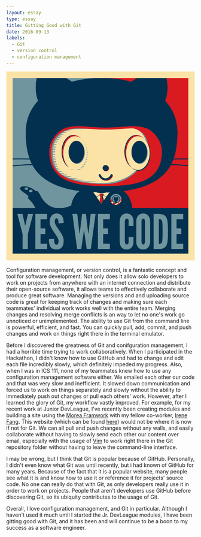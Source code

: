 ```yaml
---
layout: essay
type: essay
title: Gitting Good with Git
date: 2016-09-13
labels:
  - Git
  - version control
  - configuration management
---
```


<img class="ui medium center image" src="../images/baracktocat.jpg">

Configuration management, or version control, is a fantastic concept and tool for software development. Not only does it allow solo developers to work on projects from anywhere with an internet connection and distribute their open-source software, it allows teams to effectively collaborate and produce great software. Managing the versions and and uploading source code is great for keeping track of changes and making sure each teammates' individual work works well with the entire team. Merging changes and resolving merge conflicts   is an  way to let no one's work go unnoticed or unimplemented. The ability to use Git from the command line is powerful, efficient, and fast. You can quickly pull, add, commit, and push changes and work on things right there in the terminal emulator.

Before I discovered the greatness of Git and conifguration management, I had a horrible time trying to work collaboratively. When I participated in the Hackathon, I didn't know how to use GitHub and had to change and edit each file incredibly slowly, which definitely impeded my progress. Also, when I was in ICS 111, none of my teammates knew how to use any configuration management software either. We emailed each other our code and that was very slow and inefficient. It slowed down communication and forced us to work on things separately and slowly without the ability to immediately push out changes or pull each others' work. However, after I learned the glory of Git, my workflow vastly improved. For example, for my recent work at Junior DevLeague, I've recently been creating modules and building a site using the [Morea Framwork](https://morea-framework.github.io/) with my fellow co-worker, [Irene Fang](https://irene-f.github.io/). This website (which can be found [here](https://junior-devleague.github.io/JDLA-Web-Development/)) would not be where it is now if not for Git. We can all pull and push changes without any walls, and easily collaborate without having to slowly send each other our content over email, especially with the usage of [Vim](http://www.vim.org/) to work right there in the Git repository folder without having to leave the command-line interface.

I may be wrong, but I think that Git is popular because of GitHub. Personally, I didn't even know what Git was until recently, but i had known of GitHub for many years. Because of the fact that it is a popular website, many people see what it is and know how to use it or reference it for projects' source code. No one can really do that with Git, as only developers really use it in order to work on projects. People that aren't developers use GitHub before discovering Git, so its ubiquity contributes to the usage of Git.

Overall, I love configuration management, and Git in particular. Although I haven't used it much until I started the Jr. DevLeague modules, I have been gitting good with Git, and it has been and will continue to be a boon to my success as a software engineer.

